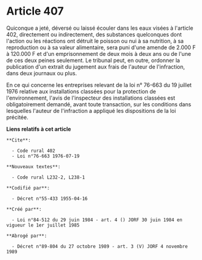 # Article 407

Quiconque a jeté, déversé ou laissé écouler dans les eaux visées à l'article 402, directement ou indirectement, des
substances quelconques dont l'action ou les réactions ont détruit le poisson ou nui à sa nutrition, à sa reproduction ou à sa
valeur alimentaire, sera puni d'une amende de 2.000 F à 120.000 F et d'un emprisonnement de deux mois à deux ans ou de l'une
de ces deux peines seulement. Le tribunal peut, en outre, ordonner la publication d'un extrait du jugement aux frais de
l'auteur de l'infraction, dans deux journaux ou plus.

En ce qui concerne les entreprises relevant de la loi n° 76-663 du 19 juillet 1976 relative aux installations classées pour
la protection de l'environnement, l'avis de l'inspecteur des installations classées est obligatoirement demandé, avant toute
transaction, sur les conditions dans lesquelles l'auteur de l'infraction a appliqué les dispositions de la loi précitée.

**Liens relatifs à cet article**

	**Cite**:

	  - Code rural 402
	  - Loi n°76-663 1976-07-19

	**Nouveaux textes**:

	  - Code rural L232-2, L238-1

	**Codifié par**:

	  - Décret n°55-433 1955-04-16

	**Créé par**:

	  - Loi n°84-512 du 29 juin 1984 - art. 4 () JORF 30 juin 1984 en vigueur le 1er juillet 1985

	**Abrogé par**:

	  - Décret n°89-804 du 27 octobre 1989 - art. 3 (V) JORF 4 novembre 1989
